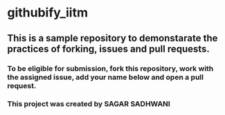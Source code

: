 # githubify_iitm

## This is a sample repository to demonstarate the practices of forking, issues and pull requests.

### To be eligible for submission, fork this repository, work with the assigned issue, add your name below and open a pull request.

### This project was created by SAGAR SADHWANI
